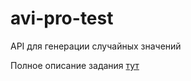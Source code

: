 # avi-pro-test
API для генерации случайных значений

Полное описание задания [тут](https://github.com/valinurovam/avi-pro-test)
